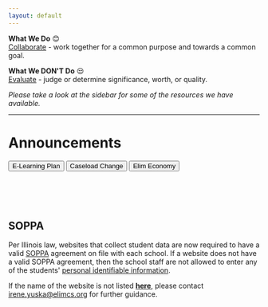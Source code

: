 ```yaml
---
layout: default
---
```

**What We Do** 😊  
<u>Collaborate</u> - work together for a common purpose and towards a common goal.

**What We DON'T Do** 😒  
<u>Evaluate</u> - judge or determine significance, worth, or quality.  

_Please take a look at the sidebar for some of the resources we have available._

---

# Announcements
<a href="../files/E-LearningPlan.pdf"><button class="button button2">E-Learning Plan</button></a>
<a href="https://forms.office.com/Pages/ResponsePage.aspx?id=pwtS_qu5xEqOmRJpkXTY4Aurql-10EdEpnYOjHLQNdlUNTZRTFRYQUM2NUE4NFpDTlJZU1BKOUExUS4u"><button class="button button2">Caseload Change</button></a>
<a href="../Economy.html"><button class="button button2">Elim Economy</button></a>
<br><br><br><br><br>

## SOPPA
Per Illinois law, websites that collect student data are now required to have a valid [SOPPA](https://ltcillinois.org/services/dataprivacy/) agreement on file with each school. If a website does not have a valid SOPPA agreement, then the school staff are not allowed to enter any of the students' [personal identifiable information](https://www.iasb.com/about-us/publications/journal/2020/january-february-2020/legal-matters-ready-or-not/). 

If the name of the website is not listed [**here**](https://sdpc.a4l.org/district_search.php?state=IL&districtID=10896), please contact [irene.yuska@elimcs.org](irene.yuksa@elimcs.org) for further guidance.


